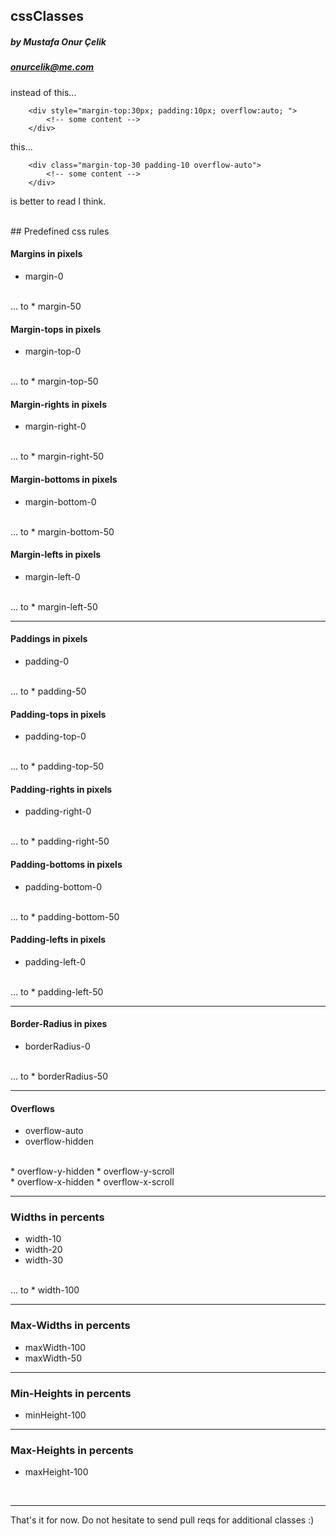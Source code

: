 ## cssClasses
##### by Mustafa Onur Çelik
##### onurcelik@me.com 

instead of this...
```
    <div style="margin-top:30px; padding:10px; overflow:auto; ">
        <!-- some content -->
    </div>
```

this...
```
    <div class="margin-top-30 padding-10 overflow-auto">
        <!-- some content -->
    </div>
```

is better to read I think.

<br>
## Predefined css rules
<br>

#### Margins in pixels
* margin-0
<br>
... to
* margin-50


#### Margin-tops in pixels
* margin-top-0
<br>
... to
* margin-top-50


#### Margin-rights in pixels
* margin-right-0
<br>
... to
* margin-right-50


#### Margin-bottoms in pixels
* margin-bottom-0
<br>
... to
* margin-bottom-50


#### Margin-lefts in pixels
* margin-left-0
<br>
... to
* margin-left-50

<hr>

#### Paddings in pixels
* padding-0
<br>
... to
* padding-50


#### Padding-tops in pixels
* padding-top-0
<br>
... to
* padding-top-50


#### Padding-rights in pixels
* padding-right-0
<br>
... to
* padding-right-50


#### Padding-bottoms in pixels
* padding-bottom-0
<br>
... to
* padding-bottom-50


#### Padding-lefts in pixels
* padding-left-0
<br>
... to
* padding-left-50

<hr>

#### Border-Radius in pixes
* borderRadius-0
<br>
... to
* borderRadius-50

<hr>

#### Overflows
* overflow-auto
* overflow-hidden
<br>
* overflow-y-hidden
* overflow-y-scroll
<br>
* overflow-x-hidden
* overflow-x-scroll

<hr>

### Widths in percents
* width-10
* width-20
* width-30
<br>
... to
* width-100

<hr>

### Max-Widths in percents
* maxWidth-100
* maxWidth-50

<hr>

### Min-Heights in percents
* minHeight-100

<hr>

### Max-Heights in percents
* maxHeight-100

<br>
<hr>
That's it for now. Do not hesitate to send pull reqs for additional classes :)



